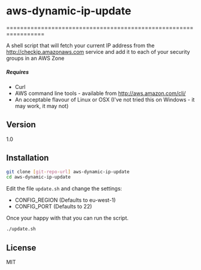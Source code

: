 aws-dynamic-ip-update
=====================
=================================================================

A shell script that will fetch your current IP address from the http://checkip.amazonaws.com service and add it to each of your security groups in an AWS Zone

##### Requires

  - Curl
  - AWS command line tools - available from http://aws.amazon.com/cli/
  - An acceptable flavour of Linux or OSX (I've not tried this on Windows - it may work, it may not)

Version
----

1.0

Installation
--------------

```sh
git clone [git-repo-url] aws-dynamic-ip-update
cd aws-dynamic-ip-update

```

Edit the file `update.sh` and change the settings:

 * CONFIG_REGION (Defaults to eu-west-1)
 * CONFIG_PORT (Defaults to 22)

Once your happy with that you can run the script.

```sh
./update.sh
```

License
----

MIT
